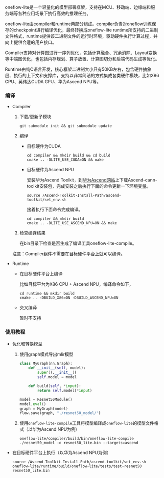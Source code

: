 oneflow-lite是一个轻量化的模型部署框架，支持在MCU、移动端、边缘端和服务端等各种应用场景下执行高效的推理任务。

oneflow-lite由compiler和runtime两部分组成。compiler负责对oneflow训练保存的checkpoint进行编译优化，最终转换成oneflow-lite runtime所支持的二进制文件格式，runtime提供该二进制文件的运行时环境，驱动硬件执行计算过程，并向上提供合适的用户接口。

Compiler支持对计算图进行一序列优化，包括计算融合、冗余消除、Layout变换等中端图优化，也包括内存规划、算子放置、计算图切分和后端代码生成等优化。

Runtime由纯C语言开发，核心框架二进制大小只有50KB左右，包含硬件抽象层、执行的上下文和支撑库，支持以非常简洁的方式集成各类硬件模块，比如X86 CPU、英伟达CUDA GPU、华为Ascend NPU等。



### 编译

- Compiler

  1. 下载/更新子模块

     ```shell
     git submodule init && git submodule update
     ```

  2. 编译

     - 目标硬件为CUDA

       ```shell
       cd compiler && mkdir build && cd build
       cmake .. -DLITE_USE_CUDA=ON && make
       ```

     - 目标硬件为Ascend NPU

       安装华为Ascend Toolkit，到[华为Ascend网站](https://www.hiascend.com/software/cann/commercial)上下载Ascend-cann-toolkit安装包，完成安装之后执行下面的命令更新一下环境变量。

       ```shell
       source /Ascend-Toolkit-Install-Path/ascend-toolkit/set_env.sh
       ```

       接着执行下面命令完成编译。

       ```shell
       cd compiler && mkdir build
       cmake .. -DLITE_USE_ASCEND_NPU=ON && make
       ```

  3. 检查编译结果

     在bin目录下检查是否生成了编译工具oneflow-lite-compile。

  注意：Compiler组件不需要在目标硬件平台上就可以编译。

- Runtime

  - 在目标硬件平台上编译

    比如目标平台为X86 CPU + Ascend NPU，编译命令如下，

    ```shell
    cd runtime && mkdir build
    cmake .. -DBUILD_X86=ON -DBUILD_ASCEND_NPU=ON
    ```

  - 交叉编译

    暂时不支持

### 使用教程

- 优化和转换模型

  1. 使用graph模式导出mlir模型

     ```python
     class MyGraph(nn.Graph):
         def __init__(self, model):
             super().__init__()
             self.model = model
     
         def build(self, *input):
             return self.model(*input)
     
     model = Resnet50Module()
     model.eval()
     graph = MyGraph(model)
     flow.save(graph, "./resnet50_model/")

  2. 使用`oneflow-lite-compile`工具将模型编译成`oneflow-lite`的模型文件格式（以华为Ascend NPU为例）

     ```shell
     oneflow-lite/compiler/build/bin/oneflow-lite-compile ./resnet50_model -o resnet50_lite.bin --targets=ascend
     ```

- 在目标硬件平台上执行（以华为Ascend NPU为例）

  ```shell
  source /Ascend-Toolkit-Install-Path/ascend-toolkit/set_env.sh
  oneflow-lite/runtime/build/oneflow-lite/tests/test-resnet50 resnet50_lite.bin
  ```
